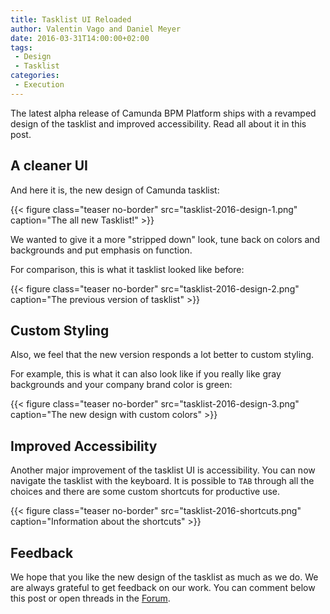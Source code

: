 ```yaml
---
title: Tasklist UI Reloaded
author: Valentin Vago and Daniel Meyer
date: 2016-03-31T14:00:00+02:00
tags:
 - Design
 - Tasklist
categories:
 - Execution
---
```


The latest alpha release of Camunda BPM Platform ships with a revamped design of the tasklist and improved accessibility.
Read all about it in this post.
<!--more-->

## A cleaner UI

And here it is, the new design of Camunda tasklist:

{{< figure class="teaser no-border" src="tasklist-2016-design-1.png" caption="The all new Tasklist!" >}}

We wanted to give it a more "stripped down" look, tune back on colors and backgrounds and put emphasis on function.

For comparison, this is what it tasklist looked like before:

{{< figure class="teaser no-border" src="tasklist-2016-design-2.png" caption="The previous version of tasklist" >}}

## Custom Styling

Also, we feel that the new version responds a lot better to custom styling.

For example, this is what it can also look like if you really like gray backgrounds and your company brand color is green:

{{< figure class="teaser no-border" src="tasklist-2016-design-3.png" caption="The new design with custom colors" >}}

## Improved Accessibility

Another major improvement of the tasklist UI is accessibility. You can now navigate the tasklist with the keyboard.
It is possible to `TAB` through all the choices and there are some custom shortcuts for productive use.

{{< figure class="teaser no-border" src="tasklist-2016-shortcuts.png" caption="Information about the shortcuts" >}}

## Feedback

We hope that you like the new design of the tasklist as much as we do. We are always grateful to get feedback on our work. You can comment below this post or open threads in the [Forum](https://forum.camunda.org).
